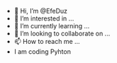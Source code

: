 - 👋 Hi, I’m @EfeDuz
- 👀 I’m interested in ...
- 🌱 I’m currently learning ...
- 💞️ I’m looking to collaborate on ...
- 📫 How to reach me ...
- I am coding Pyhton


<!---
EfeDuz/EfeDuz is a ✨ special ✨ repository because its `README.md` (this file) appears on your GitHub profile.
You can click the Preview link to take a look at your changes.
-
